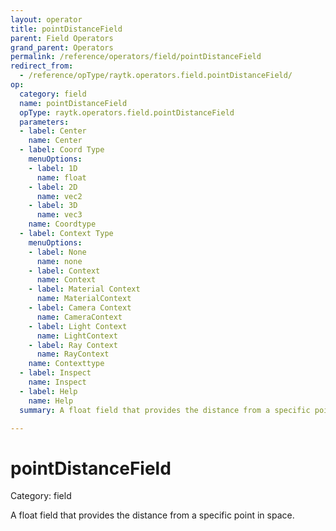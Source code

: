 ```yaml
---
layout: operator
title: pointDistanceField
parent: Field Operators
grand_parent: Operators
permalink: /reference/operators/field/pointDistanceField
redirect_from:
  - /reference/opType/raytk.operators.field.pointDistanceField/
op:
  category: field
  name: pointDistanceField
  opType: raytk.operators.field.pointDistanceField
  parameters:
  - label: Center
    name: Center
  - label: Coord Type
    menuOptions:
    - label: 1D
      name: float
    - label: 2D
      name: vec2
    - label: 3D
      name: vec3
    name: Coordtype
  - label: Context Type
    menuOptions:
    - label: None
      name: none
    - label: Context
      name: Context
    - label: Material Context
      name: MaterialContext
    - label: Camera Context
      name: CameraContext
    - label: Light Context
      name: LightContext
    - label: Ray Context
      name: RayContext
    name: Contexttype
  - label: Inspect
    name: Inspect
  - label: Help
    name: Help
  summary: A float field that provides the distance from a specific point in space.

---
```


# pointDistanceField

Category: field



A float field that provides the distance from a specific point in space.